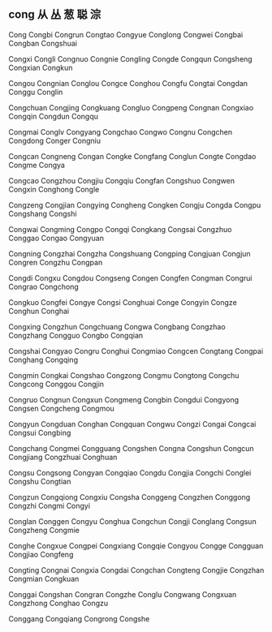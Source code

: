 cong 从 丛 葱 聪 淙
---

Cong Congbi Congrun Congtao Congyue Conglong Congwei Congbai Congban Congshuai

Congxi Congli Congnuo Congnie Congling Congde Congqun Congsheng Congxian Congkun

Congou Congnian Conglou Congce Conghou Congfu Congtai Congdan Conggu Conglin

Congchuan Congjing Congkuang Congluo Congpeng Congnan Congxiao Congqin Congdun Congqu

Congmai Conglv Congyang Congchao Congwo Congnu Congchen Congdong Conger Congniu

Congcan Congneng Congan Congke Congfang Conglun Congte Congdao Congme Congya

Congcao Congzhou Congjiu Congqiu Congfan Congshuo Congwen Congxin Conghong Congle

Congzeng Congjian Congying Congheng Congken Congju Congda Congpu Congshang Congshi

Congwai Congming Congpo Congqi Congkang Congsai Congzhuo Conggao Congao Congyuan

Congning Congzhai Congzha Congshuang Congping Congjuan Congjun Congren Congzhu Congpan

Congdi Congxu Congdou Congseng Congen Congfen Congman Congrui Congrao Congchong

Congkuo Congfei Congye Congsi Conghuai Conge Congyin Congze Conghun Conghai

Congxing Congzhun Congchuang Congwa Congbang Congzhao Congzhang Congguo Congbo   Congqian

Congshai Congyao Congru Conghui Congmiao Congcen Congtang Congpai Conghang Congqing

Congmin Congkai Congshao Congzong Congmu Congtong Congchu Congcong Conggou Congjin

Congruo Congnun Congxun Congmeng Congbin Congdui Congyong Congsen Congcheng Congmou

Congyun Congduan Conghan Congquan Congwu Congzi Congai Congcai Congsui Congbing

Congchang Congmei Congguang Congshen Congna Congshun Congcun Congjiang Congzhuai Conghuan

Congsu Congsong Congyan Congqiao Congdu Congjia Congchi Conglei Congshu Congtian

Congzun Congqiong Congxiu Congsha Conggeng Congzhen Conggong Congzhi Congmi Congyi

Conglan Conggen Congyu Conghua Congchun Congji Conglang Congsun Congzheng Congmie

Conghe Congxue Congpei Congxiang Congqie Congyou Congge Congguan Congjiao Congfeng

Congting Congnai Congxia Congdai Congchan Congteng Congjie Congzhan Congmian Congkuan

Conggai Congshan Congran Congzhe Conglu Congwang Congxuan Congzhong Conghao Congzu

Conggang Congqiang Congrong Congshe 
